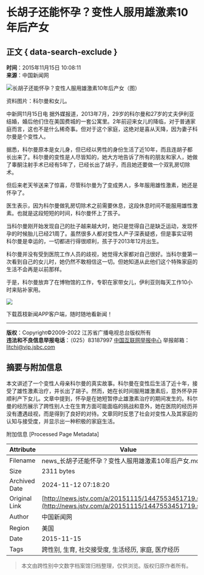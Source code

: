 # 长胡子还能怀孕？变性人服用雄激素10年后产女

## 正文 { data-search-exclude }


**时间**：2015年11月15日 10:08:11  
**来源**：中国新闻网

![长胡子还能怀孕？变性人服用雄激素10年后产女（图）](http://www.chinanews.com/gj/2015/11-15/U595P4T8D7623786F107DT20151115090043.jpg)

资料图片：科尔曼和女儿。

中新网11月15日电 据外媒报道，2013年7月，29岁的科尔曼和27岁的丈夫伊利亚结婚，婚后他们住在美国费城的一套公寓里。2年前迎来女儿的降临，对于普通家庭而言，这也不是什么稀奇事。但对于这个家庭，这绝对是喜从天降，因为妻子科尔曼是个变性人。

据悉，科尔曼原本是女儿身，但已经以男性的身份生活了近10年，而且连胡子都长出来了。科尔曼的变性是人尽皆知的，她大方地告诉了所有的朋友和家人，她做了睾酮注射手术已经有5年了，已经长出了胡子，而且她还要做一个双乳房切除术。

但后来老天爷送来了惊喜，尽管科尔曼为了变成男人，多年服用雄性激素，她还是怀孕了。

医生表示，因为科尔曼做乳房切除术之前需要休息，这段休息时间不能服用雄性激素。也就是这段短短的时间，科尔曼怀上了孩子。

当科尔曼刚开始发现自己的肚子越来越大时，她只是觉得自己是缺乏运动，发现怀孕的时候胎儿已经21周了。虽然很多人都对变性人产子深表疑惑，但是事实证明科尔曼是幸运的，一切都进行得很顺利，孩子于2013年12月出生。

科尔曼并没有受到医院工作人员的歧视，她觉得大家都对自己很好。当科尔曼第一次看到自己的女儿时，她仍然不敢相信这一切。但她知道从此他们这个特殊家庭的生活不会再是以前那样。

于是，科尔曼放弃了在博物馆的工作，专职在家带女儿，伊利亚则每天工作10小时来贴补家用。

![](http://static.jstv.com/ui/jstv/images/yc_code_01.png)

下载荔枝新闻APP客户端，随时随地看新闻！

--- 

**版权**：Copyright©2009-2022 江苏省广播电视总台版权所有  
**违法和不良信息举报电话**：（025）83187997 [中国互联网举报中心](http://www.12377.cn) 举报邮箱：litchi@vip.jsbc.com

## 摘要与附加信息

<!-- tcd_abstract -->
本文讲述了一个变性人母亲科尔曼的真实故事。科尔曼在变性后生活了近十年，接受了雄性激素治疗，并长出了胡子。然而，她在长时间服用雄激素后，意外怀孕并顺利产下女儿。文章中提到，怀孕是在她短暂停止雄激素治疗的期间发生的。科尔曼的经历展示了跨性别人士在生育方面可能面临的挑战和意外，她在医院的经历并没有遭遇歧视，而是得到了良好的对待。文章同时反思了社会对变性人及其家庭的认知与接受度，并显示出一种积极的家庭生活。
<!-- tcd_abstract_end -->

附加信息 [Processed Page Metadata]

| Attribute       | Value                                  |
|-----------------|----------------------------------------|
| Filename        | news_长胡子还能怀孕？变性人服用雄激素10年后产女.md                             |
| Size            | 2311 bytes                           |
| Archived Date   | 2024-11-12 07:18:20                             |
| Original Link   | [http://news.jstv.com/a/20151115/1447553451719.shtml](http://news.jstv.com/a/20151115/1447553451719.shtml)                       |
| Author          | 中国新闻网                               |
| Region          | 美国                               |
| Date            | 2015-11-15                                 |
| Tags            | 跨性别, 生育, 社交接受度, 生活经历, 家庭, 医疗经历                                 |
>
> 本文由跨性别中文数字档案馆归档整理，仅供浏览。版权归原作者所有。
>